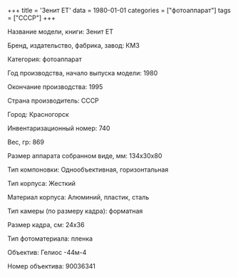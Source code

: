 +++
title = 'Зенит ЕТ'
data = 1980-01-01
categories = ["фотоаппарат"]
tags = ["СССР"]
+++

Название модели, книги: Зенит ЕТ

Бренд, издательство, фабрика, завод: КМЗ

Категория: фотоаппарат

Год производства, начало выпуска модели: 1980

Окончание производства: 1995

Страна производитель: СССР

Город: Красногорск

Инвентаризационный номер: 740

Вес, гр: 869

Размер аппарата  собранном виде, мм: 134х30х80

Тип компоновки: Однообъективная, горизонтальная

Тип корпуса: Жесткий

Материал корпуса: Алюминий, пластик, сталь

Тип камеры (по размеру кадра): форматная

Размер кадра, см: 24х36

Тип фотоматериала: пленка

Объектив: Гелиос -44м-4

Номер объектива: 90036341

